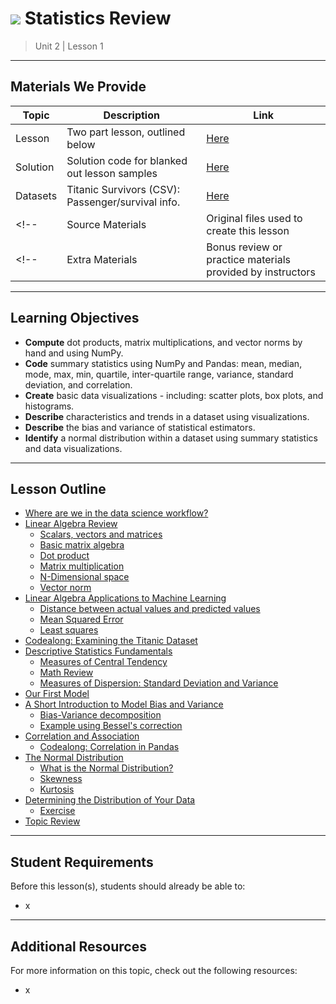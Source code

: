 # ![](https://ga-dash.s3.amazonaws.com/production/assets/logo-9f88ae6c9c3871690e33280fcf557f33.png) Statistics Review

> Unit 2 | Lesson 1

---

## Materials We Provide

| Topic | Description | Link |
| --- | --- | --- |
| Lesson | Two part lesson, outlined below | [Here](./Statistics-Review-part-1.ipynb) |
| Solution  | Solution code for blanked out lesson samples | [Here](./solutions-code/Statistics-Review-part-1-solution.ipynb) |
| Datasets | Titanic Survivors (CSV): Passenger/survival info. | [Here](./data/titanic.csv) |
<!--| Source Materials | Original files used to create this lesson | [Here](./assets/originals/) |-->
<!--| Extra Materials | Bonus review or practice materials provided by instructors | [Here](./assets/bonus/) |-->


---

## Learning Objectives
- **Compute** dot products, matrix multiplications, and vector norms by hand and using NumPy.
- **Code** summary statistics using NumPy and Pandas: mean, median, mode, max, min, quartile, inter-quartile range, variance, standard deviation, and correlation.
- **Create** basic data visualizations - including: scatter plots, box plots, and histograms.
- **Describe** characteristics and trends in a dataset using visualizations.
- **Describe** the bias and variance of statistical estimators.
- **Identify** a normal distribution within a dataset using summary statistics and data visualizations.

---

## Lesson Outline

- [Where are we in the data science workflow?](#where-are-we-in-the-data-science-workflow)
- [Linear Algebra Review](#linear-algebra-review)
    - [Scalars, vectors and matrices](#scalars-vectors-and-matrices)
	- [Basic matrix algebra](#basic-matrix-algebra)
	- [Dot product](#dot-product)
	- [Matrix multiplication](#matrix-multiplication)
	- [N-Dimensional space](#n-dimensional-space)
	- [Vector norm](#vector-norm)
- [Linear Algebra Applications to Machine Learning](#linear-algebra-applications-to-machine-learning)
	- [Distance between actual values and predicted values](#distance-between-actual-values-and-predicted-values)
	- [Mean Squared Error](#mean-squared-error)
	- [Least squares](#least-squares)
- [Codealong: Examining the Titanic Dataset](#codealong-examining-the-titanic-dataset)
- [Descriptive Statistics Fundamentals](#descriptive-statistics-fundamentals)
	- [Measures of Central Tendency](#measures-of-central-tendency)
	- [Math Review](#math-review)
	- [Measures of Dispersion: Standard Deviation and Variance](#measures-of-dispersion-standard-deviation-and-variance)
- [Our First Model](#our-first-model)
- [A Short Introduction to Model Bias and Variance](#a-short-introduction-to-model-bias-and-variance)
	- [Bias-Variance decomposition](#bias-variance-decomposition)
	- [Example using Bessel's correction](#example-using-bessels-correction)
- [Correlation and Association](#correlation-and-association)
	- [Codealong: Correlation in Pandas](#codealong-correlation-in-pandas)
- [The Normal Distribution](#the-normal-distribution)
	- [What is the Normal Distribution?](#what-is-the-normal-distribution)
	- [Skewness](#skewness)
	- [Kurtosis](#kurtosis)
- [Determining the Distribution of Your Data](#determining-the-distribution-of-your-data)
	- [Exercise](#exercise)
- [Topic Review](#topic-review)

---

## Student Requirements

Before this lesson(s), students should already be able to:

- x

----

## Additional Resources

For more information on this topic, check out the following resources:

- x












